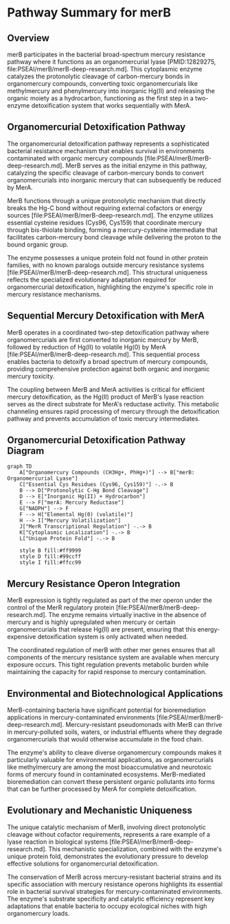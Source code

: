 # Pathway Summary for merB

## Overview
merB participates in the bacterial broad-spectrum mercury resistance pathway where it functions as an organomercurial lyase [PMID:12829275, file:PSEAI/merB/merB-deep-research.md]. This cytoplasmic enzyme catalyzes the protonolytic cleavage of carbon-mercury bonds in organomercury compounds, converting toxic organomercurials like methylmercury and phenylmercury into inorganic Hg(II) and releasing the organic moiety as a hydrocarbon, functioning as the first step in a two-enzyme detoxification system that works sequentially with MerA.

## Organomercurial Detoxification Pathway
The organomercurial detoxification pathway represents a sophisticated bacterial resistance mechanism that enables survival in environments contaminated with organic mercury compounds [file:PSEAI/merB/merB-deep-research.md]. MerB serves as the initial enzyme in this pathway, catalyzing the specific cleavage of carbon-mercury bonds to convert organomercurials into inorganic mercury that can subsequently be reduced by MerA.

MerB functions through a unique protonolytic mechanism that directly breaks the Hg-C bond without requiring external cofactors or energy sources [file:PSEAI/merB/merB-deep-research.md]. The enzyme utilizes essential cysteine residues (Cys96, Cys159) that coordinate mercury through bis-thiolate binding, forming a mercury-cysteine intermediate that facilitates carbon-mercury bond cleavage while delivering the proton to the bound organic group.

The enzyme possesses a unique protein fold not found in other protein families, with no known paralogs outside mercury resistance systems [file:PSEAI/merB/merB-deep-research.md]. This structural uniqueness reflects the specialized evolutionary adaptation required for organomercurial detoxification, highlighting the enzyme's specific role in mercury resistance mechanisms.

## Sequential Mercury Detoxification with MerA
MerB operates in a coordinated two-step detoxification pathway where organomercurials are first converted to inorganic mercury by MerB, followed by reduction of Hg(II) to volatile Hg(0) by MerA [file:PSEAI/merB/merB-deep-research.md]. This sequential process enables bacteria to detoxify a broad spectrum of mercury compounds, providing comprehensive protection against both organic and inorganic mercury toxicity.

The coupling between MerB and MerA activities is critical for efficient mercury detoxification, as the Hg(II) product of MerB's lyase reaction serves as the direct substrate for MerA's reductase activity. This metabolic channeling ensures rapid processing of mercury through the detoxification pathway and prevents accumulation of toxic mercury intermediates.

## Organomercurial Detoxification Pathway Diagram

```mermaid
graph TD
    A["Organomercury Compounds (CH3Hg+, PhHg+)"] --> B["merB: Organomercurial Lyase"]
    C["Essential Cys Residues (Cys96, Cys159)"] -.-> B
    B --> D["Protonolytic C-Hg Bond Cleavage"]
    D --> E["Inorganic Hg(II) + Hydrocarbon"]
    E --> F["merA: Mercury Reductase"]
    G["NADPH"] --> F
    F --> H["Elemental Hg(0) (volatile)"]
    H --> I["Mercury Volatilization"]
    J["MerR Transcriptional Regulation"] -.-> B
    K["Cytoplasmic Localization"] -.-> B
    L["Unique Protein Fold"] -.-> B

    style B fill:#ff9999
    style D fill:#99ccff
    style I fill:#ffcc99
```

## Mercury Resistance Operon Integration
MerB expression is tightly regulated as part of the mer operon under the control of the MerR regulatory protein [file:PSEAI/merB/merB-deep-research.md]. The enzyme remains virtually inactive in the absence of mercury and is highly upregulated when mercury or certain organomercurials that release Hg(II) are present, ensuring that this energy-expensive detoxification system is only activated when needed.

The coordinated regulation of merB with other mer genes ensures that all components of the mercury resistance system are available when mercury exposure occurs. This tight regulation prevents metabolic burden while maintaining the capacity for rapid response to mercury contamination.

## Environmental and Biotechnological Applications
MerB-containing bacteria have significant potential for bioremediation applications in mercury-contaminated environments [file:PSEAI/merB/merB-deep-research.md]. Mercury-resistant pseudomonads with MerB can thrive in mercury-polluted soils, waters, or industrial effluents where they degrade organomercurials that would otherwise accumulate in the food chain.

The enzyme's ability to cleave diverse organomercury compounds makes it particularly valuable for environmental applications, as organomercurials like methylmercury are among the most bioaccumulative and neurotoxic forms of mercury found in contaminated ecosystems. MerB-mediated bioremediation can convert these persistent organic pollutants into forms that can be further processed by MerA for complete detoxification.

## Evolutionary and Mechanistic Uniqueness
The unique catalytic mechanism of MerB, involving direct protonolytic cleavage without cofactor requirements, represents a rare example of a lyase reaction in biological systems [file:PSEAI/merB/merB-deep-research.md]. This mechanistic specialization, combined with the enzyme's unique protein fold, demonstrates the evolutionary pressure to develop effective solutions for organomercurial detoxification.

The conservation of MerB across mercury-resistant bacterial strains and its specific association with mercury resistance operons highlights its essential role in bacterial survival strategies for mercury-contaminated environments. The enzyme's substrate specificity and catalytic efficiency represent key adaptations that enable bacteria to occupy ecological niches with high organomercury loads.